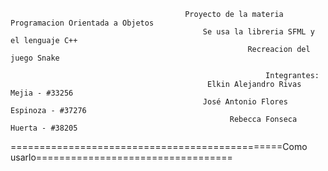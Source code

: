                                            Proyecto de la materia Programacion Orientada a Objetos
                                               Se usa la libreria SFML y el lenguaje C++
                                                         Recreacion del juego Snake 
                                                         
                                                             Integrantes:
                                                Elkin Alejandro Rivas Mejia - #33256
                                               José Antonio Flores Espinoza - #37276
                                                     Rebecca Fonseca Huerta - #38205

===============================================Como usarlo==================================



